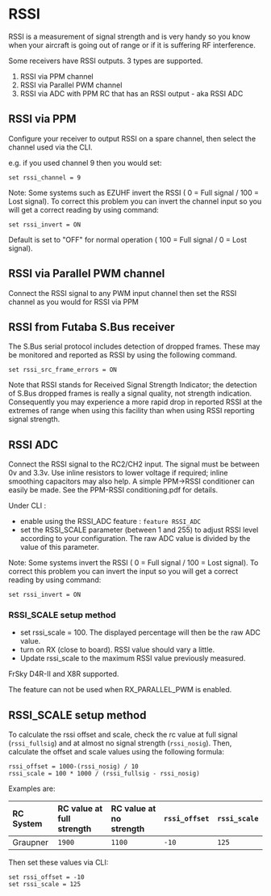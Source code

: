 # RSSI

RSSI is a measurement of signal strength and is very handy so you know when your aircraft is going out of range or if it is suffering RF interference.

Some receivers have RSSI outputs. 3 types are supported.

1. RSSI via PPM channel
1. RSSI via Parallel PWM channel
1. RSSI via ADC with PPM RC that has an RSSI output - aka RSSI ADC

## RSSI via PPM

Configure your receiver to output RSSI on a spare channel, then select the channel used via the CLI.

e.g. if you used channel 9 then you would set:

```
set rssi_channel = 9
```
Note: Some systems such as EZUHF invert the RSSI ( 0 = Full signal / 100 = Lost signal). To correct this problem you can invert the channel input so you will get a correct reading by using command:

```
set rssi_invert = ON
```
Default is set to "OFF" for normal operation ( 100 = Full signal / 0 = Lost signal).

## RSSI via Parallel PWM channel

Connect the RSSI signal to any PWM input channel then set the RSSI channel as you would for RSSI via PPM

## RSSI from Futaba S.Bus receiver

The S.Bus serial protocol includes detection of dropped frames. These may be monitored and reported as RSSI by using the following command.

```
set rssi_src_frame_errors = ON
```

Note that RSSI stands for Received Signal Strength Indicator; the detection of S.Bus dropped frames is really a signal quality, not strength indication. Consequently you may experience a more rapid drop in reported RSSI at the extremes of range when using this facility than when using RSSI reporting signal strength.

## RSSI ADC

Connect the RSSI signal to the RC2/CH2 input. The signal must be between 0v and 3.3v.
Use inline resistors to lower voltage if required; inline smoothing capacitors may also help.
A simple PPM->RSSI conditioner can easily be made. See the  PPM-RSSI conditioning.pdf  for details.

Under CLI :
- enable using the RSSI_ADC feature  :  `feature RSSI_ADC`
- set the RSSI_SCALE parameter (between 1 and 255) to adjust RSSI level according to your configuration. The raw ADC value is divided by the value of this parameter.

Note: Some systems invert the RSSI ( 0 = Full signal / 100 = Lost signal). To correct this problem you can invert the input so you will get a correct reading by using command:

```
set rssi_invert = ON
```

### RSSI_SCALE setup method

- set rssi_scale = 100. The displayed percentage will then be the raw ADC value.
- turn on RX (close to board). RSSI value should vary a little.
- Update rssi_scale to the maximum RSSI value previously measured.

FrSky D4R-II and X8R supported.

The feature can not be used when RX_PARALLEL_PWM is enabled.


## RSSI_SCALE setup method

To calculate the rssi offset and scale, check the rc value at full signal (`rssi_fullsig`) and at almost no signal strength (`rssi_nosig`).
Then, calculate the offset and scale values using the following formula:

```
rssi_offset = 1000-(rssi_nosig) / 10
rssi_scale = 100 * 1000 / (rssi_fullsig - rssi_nosig)
```

Examples are:

| RC System | RC value at full strength | RC value at no strength | `rssi_offset` | `rssi_scale` |
|:----------|:--------------------------|:------------------------|:--------------|:-------------|
| Graupner  | `1900`                    | `1100`                  | `-10`         | `125`        |

Then set these values via CLI:
```
set rssi_offset = -10
set rssi_scale = 125
```
